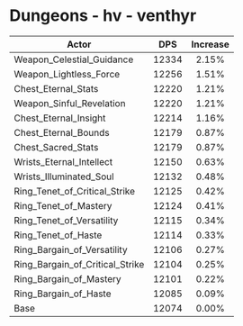 # Dungeons - hv - venthyr
| Actor | DPS | Increase |
|---|:---:|:---:|
|Weapon_Celestial_Guidance|12334|2.15%|
|Weapon_Lightless_Force|12256|1.51%|
|Chest_Eternal_Stats|12220|1.21%|
|Weapon_Sinful_Revelation|12220|1.21%|
|Chest_Eternal_Insight|12214|1.16%|
|Chest_Eternal_Bounds|12179|0.87%|
|Chest_Sacred_Stats|12179|0.87%|
|Wrists_Eternal_Intellect|12150|0.63%|
|Wrists_Illuminated_Soul|12132|0.48%|
|Ring_Tenet_of_Critical_Strike|12125|0.42%|
|Ring_Tenet_of_Mastery|12124|0.41%|
|Ring_Tenet_of_Versatility|12115|0.34%|
|Ring_Tenet_of_Haste|12114|0.33%|
|Ring_Bargain_of_Versatility|12106|0.27%|
|Ring_Bargain_of_Critical_Strike|12104|0.25%|
|Ring_Bargain_of_Mastery|12101|0.22%|
|Ring_Bargain_of_Haste|12085|0.09%|
|Base|12074|0.00%|
